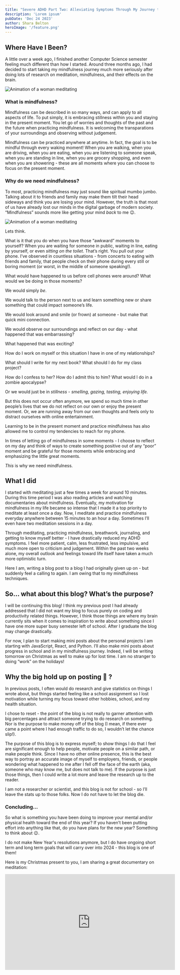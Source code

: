 ```yaml
---
title: "Severe ADHD Part Two: Alleviating Symptoms Through My Journey to Mindfulness"
description: 'Lorem ipsum'
pubDate: 'Dec 24 2023'
author: Shara Belton
heroImage: '/feature.png'
---
```

## Where Have I Been?

A little over a week ago, I finished another Computer Science semester feeling much different than how I started. Around three months ago, I had decided to start taking my mindfulness journey much more seriously after doing lots of research on meditation, mindfulness, and their effects on the brain. 

![Animation of a woman meditating](https://ucarecdn.com/944687cc-5f8b-4841-95e5-6ac8cf466c75/)


### What is mindfulness?

Mindfulness can be described in so many ways, and can apply to all aspects of life. To put simply, it is embracing stillness within you and staying in the present moment. You let go of worries and thoughts of the past and the future when practicing mindfulness. It is welcoming the transparations of your surroundings and observing without judgement. 

Mindfulness can be practiced anywhere at anytime. In fact, the goal is to be mindful through every waking moment! When you are walking, when you are driving, when you are eating, when you are listening to someone speak, when you are standing in line, when you are grocery shopping, and even when you are showering - these are all moments where you can choose to focus on the present moment.

### Why do we need mindfulness?

To most, practicing mindfulness may just sound like spiritual mumbo jumbo. Talking about it to friends and family may make them tilt their head sideways and think you are losing your mind. However, the truth is that most of us have already lost our minds in the digital garbage of modern society. “Mindfulness” sounds more like getting your mind *back* to me 😉.

![Animation of a woman meditating](https://ucarecdn.com/809bd681-2f18-47f2-bd56-85f4fe7256be/-/scale_crop/300x300/-/format/auto/-/quality/smart_retina/)

Lets think.

What is it that you do when you have those “awkward” moments to yourself? When you are waiting for someone in public, waiting in line, eating by yourself, or even *sitting on the toilet*. That’s right. You pull out your phone. I’ve observed in countless situations - from concerts to eating with friends and family, that people check on their phone during every still or boring moment (or worst, in the middle of someone speaking!). 

What would have happened to us before cell phones were around? What would we be doing in those moments? 

We would simply *be*. 

We would talk to the person next to us and learn something new or share something that could impact someone’s life. 

We would look around and smile (or frown) at someone - but make that quick mini connection. 

We would observe our surroundings and reflect on our day - what happened that was embarrassing? 

What happened that was exciting? 

How do I work on myself or this situation I have in one of my relationships? 

What should I write for my next book? What should I do for my class project? 

How do I confess to her? How do I admit this to him? What would I do in a zombie apocalypse? 

Or we would just be in *stillness - smelling, gazing, tasting, enjoying life.* 

But this does not occur often anymore, we spend so much time in other people’s lives that we do not reflect on our own or enjoy the present moment. Or, we are running away from our own thoughts and feels only to distract ourselves with online entertainment. 

Learning to be in the present moment and practice mindfulness has also allowed me to control my tendencies to reach for my phone. 

In times of letting go of mindfulness in some moments - I choose to reflect on my day and think of ways to create something positive out of any “poor” moment and be grateful for those moments while embracing and emphasizing the little great moments.

*This* is why we need mindfulness. 

## What I did

I started with meditating just a few times a week for around 10 minutes. During this time period I was also reading articles and watching documentaries about mindfulness. Eventually, my motivation for mindfulness in my life became so intense that I made it a top priority to meditate at least once a day. Now, I meditate and practice mindfulness everyday anywhere between 15 minutes to an hour a day. Sometimes I’ll even have two meditation sessions in a day.

Through meditating, practicing mindfulness, breathwork, journaling, and getting to know myself better - I have drastically reduced my ADHD symptoms. I feel more patient, calm, less frustrated, less impulsive, and much more open to criticism and judgement. Within the past two weeks alone, my overall outlook and feelings toward life itself have taken a much more optimistic turn. 

Here I am, writing a blog post to a blog I had originally given up on - but suddenly feel a calling to again. I am owing that to my mindfulness techniques.

## So… what about this blog? What’s the purpose?

I will be continuing this blog! I think my previous post I had already addressed that I did not want my blog to focus purely on coding and productivity related things. However, I think those things are where my brain currently sits when it comes to inspiration to write about something since I have one more super busy semester left of school. After I graduate the blog may change drastically.

For now, I plan to start making mini posts about the personal projects I am starting with JavaScript, React, and Python. I’ll also make mini posts about progress in school and in my mindfulness journey. Indeed, I will be writing tomorrow on Christmas as well to make up for lost time. I am no stranger to doing “work” on the holidays! 

## Why the big hold up on posting 🤨 ?

In previous posts, I often would do research and give statistics on things I wrote about, but things started feeling like a school assignment so I lost motivation while turning my focus toward other hobbies, school, and my health situation. 

I chose to reset - the point of the blog is not really to garner attention with big percentages and attract someone trying to do research on something. Nor is the purpose to make money off of the blog (I mean, if there ever came a point where I had enough traffic to do so, I wouldn’t let the chance slip!). 

The purpose of this blog is to express myself; to show things I do that I feel are significant enough to help people, motivate people on a similar path, or make people think. Since I have no other online presence, this is the best way to portray an accurate image of myself to employers, friends, or people wondering what happened to me after I fell off the face of the earth (aka, someone who may know me, but does not talk to me). If the purpose is just those things, then I could write a lot more and leave the research up to the reader. 

I am not a researcher or scientist, and this blog is not for school - so I’ll leave the stats up to those folks. Now I do not have to let the blog die.

### Concluding…

So what is something you have been doing to improve your mental and/or physical health toward the end of this year? If you haven’t been putting effort into anything like that, do you have plans for the new year? Something to think about 😉.

I do not make New Year's resolutions anymore, but I do have ongoing short term and long term goals that will carry over into 2024 - this blog is one of them!

Here is my Christmas present to you, I am sharing a great documentary on meditation:

<iframe width="560" height="315" src="https://www.youtube.com/embed/HBX92PT3264?si=EKt9NQi9psosa69b&amp;start=2148" title="YouTube video player" frameborder="0" allow="accelerometer; autoplay; clipboard-write; encrypted-media; gyroscope; picture-in-picture; web-share" allowfullscreen></iframe>